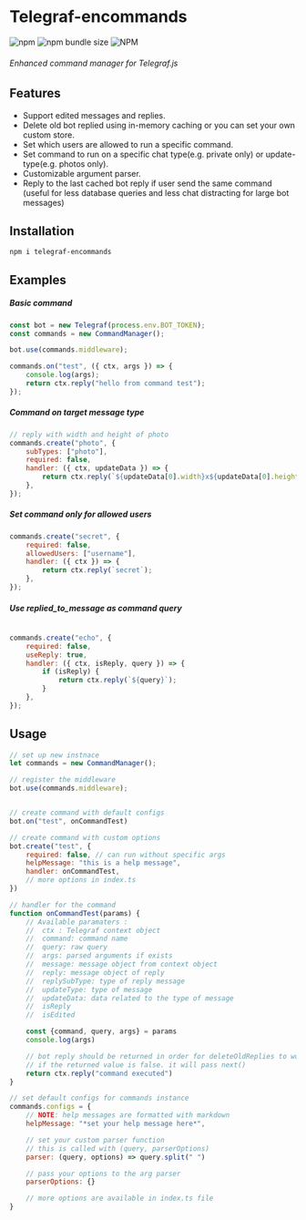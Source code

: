 # Telegraf-encommands
![npm](https://img.shields.io/npm/v/telegraf-encommands) ![npm bundle size](https://img.shields.io/bundlephobia/min/telegraf-encommands) ![NPM](https://img.shields.io/npm/l/telegraf-encommands)

###### Enhanced command manager for Telegraf.js

## Features

- Support edited messages and replies.
- Delete old bot replied using in-memory caching or you can set your own custom store.
- Set which users are allowed to run a specific command.
- Set command to run on a specific chat type(e.g. private only) or update-type(e.g. photos only).
- Customizable argument parser.
- Reply to the last cached bot reply if user send the same command (useful for less database queries and less chat distracting for large bot messages)

## Installation

`npm i telegraf-encommands`

## Examples

##### Basic command

```javascript
const bot = new Telegraf(process.env.BOT_TOKEN);
const commands = new CommandManager();

bot.use(commands.middleware);

commands.on("test", ({ ctx, args }) => {
    console.log(args);
    return ctx.reply("hello from command test");
});
```

##### Command on target message type

```javascript
// reply with width and height of photo
commands.create("photo", {
    subTypes: ["photo"],
    required: false,
    handler: ({ ctx, updateData }) => {
        return ctx.reply(`${updateData[0].width}x${updateData[0].height}`);
    },
});
```

##### Set command only for allowed users

```javascript
commands.create("secret", {
    required: false,
    allowedUsers: ["username"],
    handler: ({ ctx }) => {
        return ctx.reply(`secret`);
    },
});
```

##### Use replied_to_message as command query

```javascript

commands.create("echo", {
    required: false,
    useReply: true,
    handler: ({ ctx, isReply, query }) => {
        if (isReply) {
            return ctx.reply(`${query}`);
        }
    },
});
```

## Usage
```javascript
// set up new instnace
let commands = new CommandManager();

// register the middleware
bot.use(commands.middleware);


// create command with default configs
bot.on("test", onCommandTest)

// create command with custom options
bot.create("test", {
    required: false, // can run without specific args
    helpMessage: "this is a help message",
    handler: onCommandTest,
    // more options in index.ts
})

// handler for the command
function onCommandTest(params) {
    // Available paramaters :
    //  ctx : Telegraf context object
    //  command: command name
    //  query: raw query
    //  args: parsed arguments if exists
    //  message: message object from context object
    //  reply: message object of reply
    //  replySubType: type of reply message
    //  updateType: type of message
    //  updateData: data related to the type of message
    //  isReply
    //  isEdited

    const {command, query, args} = params
    console.log(args)

    // bot reply should be returned in order for deleteOldReplies to work
    // if the returned value is false. it will pass next()
    return ctx.reply("command executed")
}

// set default configs for commands instance
commands.configs = {
    // NOTE: help messages are formatted with markdown
    helpMessage: "*set your help message here*",

    // set your custom parser function
    // this is called with (query, parserOptions)
    parser: (query, options) => query.split(" ")

    // pass your options to the arg parser
    parserOptions: {}

    // more options are available in index.ts file
}
```